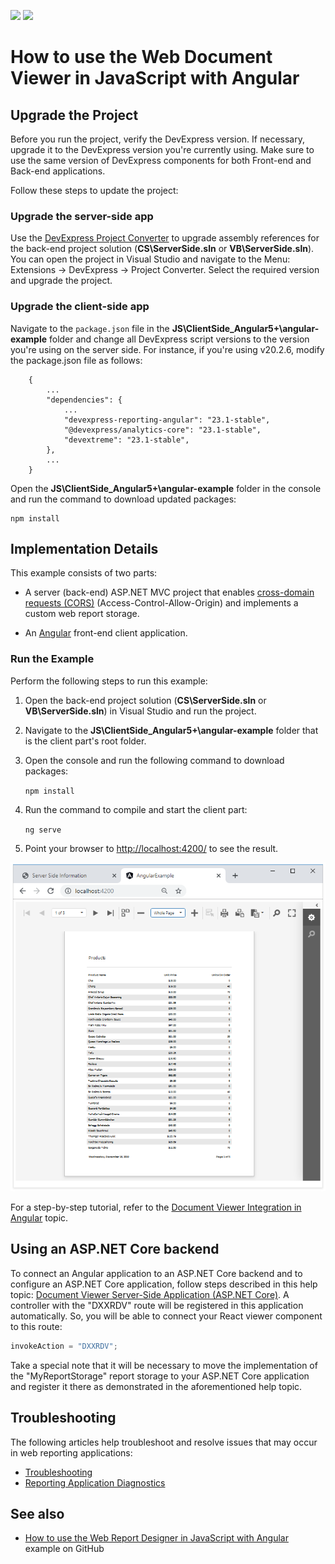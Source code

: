 <!-- default badges list -->
[![](https://img.shields.io/badge/Open_in_DevExpress_Support_Center-FF7200?style=flat-square&logo=DevExpress&logoColor=white)](https://supportcenter.devexpress.com/ticket/details/T566419)
[![](https://img.shields.io/badge/📖_How_to_use_DevExpress_Examples-e9f6fc?style=flat-square)](https://docs.devexpress.com/GeneralInformation/403183)
<!-- default badges end -->
# How to use the Web Document Viewer in JavaScript with Angular

## Upgrade the Project

Before you run the project, verify the DevExpress version. If necessary, upgrade it to the DevExpress version you're currently using. Make sure to use the same version of DevExpress components for both Front-end and Back-end applications.

Follow these steps to update the project:

### Upgrade the server-side app

Use the [DevExpress Project Converter](https://docs.devexpress.com/ProjectConverter/2529/project-converter) to upgrade assembly references for the back-end project solution (**CS\ServerSide.sln** or **VB\ServerSide.sln**). You can open the project in Visual Studio and navigate to the Menu: Extensions -> DevExpress -> Project Converter. Select the required version and upgrade the project.

### Upgrade the client-side app

Navigate to the `package.json` file in the **JS\ClientSide_Angular5+\angular-example** folder and change all DevExpress script versions to the version you're using on the server side. For instance, if you're using v20.2.6, modify the package.json file as follows:

```
    {
        ...
        "dependencies": {
            ...
            "devexpress-reporting-angular": "23.1-stable",
            "@devexpress/analytics-core": "23.1-stable",            
            "devextreme": "23.1-stable",
        },
        ...
    }
```

Open the **JS\ClientSide_Angular5+\angular-example** folder in the console and run the command to download updated packages:
```
npm install
```

## Implementation Details
This example consists of two parts: 

- A server (back-end) ASP.NET MVC project that enables [cross-domain requests (CORS)](https://developer.mozilla.org/en-US/docs/Web/HTTP/CORS) (Access-Control-Allow-Origin) and implements a custom web report storage.

- An <a href="https://angular.io/">Angular</a> front-end client application.

### Run the Example
Perform the following steps to run this example:

1. Open the back-end project solution (**CS\ServerSide.sln** or **VB\ServerSide.sln**) in Visual Studio and run the project.
2. Navigate to the **JS\ClientSide_Angular5+\angular-example** folder that is the client part's root folder.
3. Open the console and run the following command to download packages:

    ```npm install```

4. Run the command to compile and start the client part:

    ```ng serve```

5. Point your browser to [http://localhost:4200/](http://localhost:4200/) to see the result.

![](images/screenshot.png)

For a step-by-step tutorial, refer to the
[Document Viewer Integration in Angular](https://docs.devexpress.com/XtraReports/119430) topic.

## Using an ASP.NET Core backend

To connect an Angular application to an ASP.NET Core backend and to configure an ASP.NET Core application, follow steps described in this help topic: [Document Viewer Server-Side Application (ASP.NET Core)](https://docs.devexpress.com/XtraReports/400197/create-end-user-reporting-applications/web-reporting/javascript-reporting/document-viewer/server-side-configuration/document-viewer-server-side-configuration-asp-net-core). A controller with the "DXXRDV" route will be registered in this application automatically. So, you will be able to connect your React viewer component to this route:
```ts
invokeAction = "DXXRDV";
```
Take a special note that it will be necessary to move the implementation of the "MyReportStorage" report storage to your ASP.NET Core application and register it there as demonstrated in the aforementioned help topic.

## Troubleshooting 
The following articles help troubleshoot and resolve issues that may occur in web reporting applications:
* [Troubleshooting](https://docs.devexpress.com/XtraReports/401726/web-reporting/general-information/troubleshooting)
* [Reporting Application Diagnostics](https://docs.devexpress.com/XtraReports/401687/web-reporting/general-information/application-diagnostics)

## See also

* [How to use the Web Report Designer in JavaScript with Angular](https://github.com/DevExpress-Examples/how-to-use-the-web-report-designer-in-javascript-with-angular-t566422) example on GitHub
